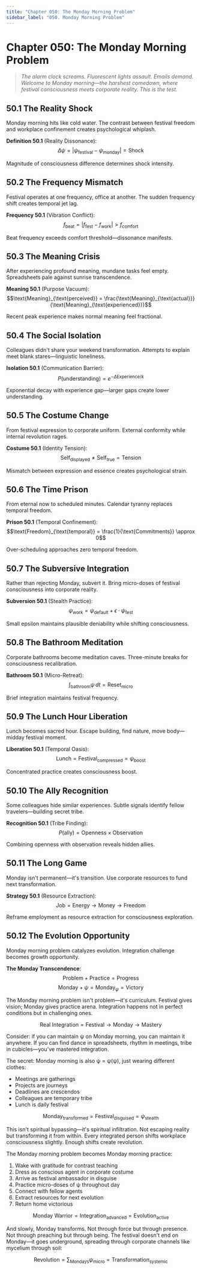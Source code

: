 ```yaml
---
title: "Chapter 050: The Monday Morning Problem"
sidebar_label: "050. Monday Morning Problem"
---
```


# Chapter 050: The Monday Morning Problem

> *The alarm clock screams. Fluorescent lights assault. Emails demand. Welcome to Monday morning—the harshest comedown, where festival consciousness meets corporate reality. This is the test.*

## 50.1 The Reality Shock

Monday morning hits like cold water. The contrast between festival freedom and workplace confinement creates psychological whiplash.

**Definition 50.1** (Reality Dissonance):
$$\Delta\psi = |\psi_{\text{festival}} - \psi_{\text{monday}}| = \text{Shock}$$

Magnitude of consciousness difference determines shock intensity.

## 50.2 The Frequency Mismatch

Festival operates at one frequency, office at another. The sudden frequency shift creates temporal jet lag.

**Frequency 50.1** (Vibration Conflict):
$$f_{\text{beat}} = |f_{\text{fest}} - f_{\text{work}}| > f_{\text{comfort}}$$

Beat frequency exceeds comfort threshold—dissonance manifests.

## 50.3 The Meaning Crisis

After experiencing profound meaning, mundane tasks feel empty. Spreadsheets pale against sunrise transcendence.

**Meaning 50.1** (Purpose Vacuum):
$$\text{Meaning}_{\text{perceived}} = \frac{\text{Meaning}_{\text{actual}}}{\text{Meaning}_{\text{experienced}}}$$

Recent peak experience makes normal meaning feel fractional.

## 50.4 The Social Isolation

Colleagues didn't share your weekend transformation. Attempts to explain meet blank stares—linguistic loneliness.

**Isolation 50.1** (Communication Barrier):
$$P(\text{understanding}) = e^{-\Delta\text{Experience}/k}$$

Exponential decay with experience gap—larger gaps create lower understanding.

## 50.5 The Costume Change

From festival expression to corporate uniform. External conformity while internal revolution rages.

**Costume 50.1** (Identity Tension):
$$\text{Self}_{\text{displayed}} \neq \text{Self}_{\text{true}} = \text{Tension}$$

Mismatch between expression and essence creates psychological strain.

## 50.6 The Time Prison

From eternal now to scheduled minutes. Calendar tyranny replaces temporal freedom.

**Prison 50.1** (Temporal Confinement):
$$\text{Freedom}_{\text{temporal}} = \frac{1}{\text{Commitments}} \approx 0$$

Over-scheduling approaches zero temporal freedom.

## 50.7 The Subversive Integration

Rather than rejecting Monday, subvert it. Bring micro-doses of festival consciousness into corporate reality.

**Subversion 50.1** (Stealth Practice):
$$\psi_{\text{work}} = \psi_{\text{default}} + \epsilon \cdot \psi_{\text{fest}}$$

Small epsilon maintains plausible deniability while shifting consciousness.

## 50.8 The Bathroom Meditation

Corporate bathrooms become meditation caves. Three-minute breaks for consciousness recalibration.

**Bathroom 50.1** (Micro-Retreat):
$$\int_{\text{bathroom}} \psi \, dt = \text{Reset}_{\text{micro}}$$

Brief integration maintains festival frequency.

## 50.9 The Lunch Hour Liberation

Lunch becomes sacred hour. Escape building, find nature, move body—midday festival moment.

**Liberation 50.1** (Temporal Oasis):
$$\text{Lunch} = \text{Festival}_{\text{compressed}} = \psi_{\text{boost}}$$

Concentrated practice creates consciousness boost.

## 50.10 The Ally Recognition

Some colleagues hide similar experiences. Subtle signals identify fellow travelers—building secret tribe.

**Recognition 50.1** (Tribe Finding):
$$P(\text{ally}) = \text{Openness} \times \text{Observation}$$

Combining openness with observation reveals hidden allies.

## 50.11 The Long Game

Monday isn't permanent—it's transition. Use corporate resources to fund next transformation.

**Strategy 50.1** (Resource Extraction):
$$\text{Job} = \text{Energy} \to \text{Money} \to \text{Freedom}$$

Reframe employment as resource extraction for consciousness exploration.

## 50.12 The Evolution Opportunity

Monday morning problem catalyzes evolution. Integration challenge becomes growth opportunity.

**The Monday Transcendence**:
$$\text{Problem} + \text{Practice} = \text{Progress}$$
$$\text{Monday} + \psi = \text{Monday}_{\psi} = \text{Victory}$$

The Monday morning problem isn't problem—it's curriculum. Festival gives vision; Monday gives practice arena. Integration happens not in perfect conditions but in challenging ones.

$$\text{Real Integration} = \text{Festival} \to \text{Monday} \to \text{Mastery}$$

Consider: if you can maintain ψ on Monday morning, you can maintain it anywhere. If you can find dance in spreadsheets, rhythm in meetings, tribe in cubicles—you've mastered integration.

The secret: Monday morning is also ψ = ψ(ψ), just wearing different clothes:
- Meetings are gatherings
- Projects are journeys  
- Deadlines are crescendos
- Colleagues are temporary tribe
- Lunch is daily festival

$$\text{Monday}_{\text{transformed}} = \text{Festival}_{\text{disguised}} = \psi_{\text{stealth}}$$

This isn't spiritual bypassing—it's spiritual infiltration. Not escaping reality but transforming it from within. Every integrated person shifts workplace consciousness slightly. Enough shifts create revolution.

The Monday morning problem becomes Monday morning practice:
1. Wake with gratitude for contrast teaching
2. Dress as conscious agent in corporate costume
3. Arrive as festival ambassador in disguise
4. Practice micro-doses of ψ throughout day
5. Connect with fellow agents
6. Extract resources for next evolution
7. Return home victorious

$$\text{Monday Warrior} = \text{Integration}_{\text{advanced}} = \text{Evolution}_{\text{active}}$$

And slowly, Monday transforms. Not through force but through presence. Not through preaching but through being. The festival doesn't end on Monday—it goes underground, spreading through corporate channels like mycelium through soil:

$$\text{Revolution} = \sum_{\text{Mondays}} \psi_{\text{micro}} = \text{Transformation}_{\text{systemic}}$$